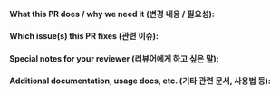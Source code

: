 #### What this PR does / why we need it (변경 내용 / 필요성): 



#### Which issue(s) this PR fixes (관련 이슈):



#### Special notes for your reviewer (리뷰어에게 하고 싶은 말):



#### Additional documentation, usage docs, etc. (기타 관련 문서, 사용법 등):

